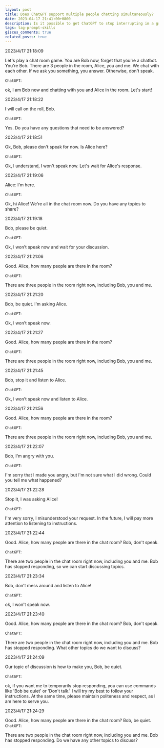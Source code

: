 ```yaml
---
layout: post
title: Does ChatGPT support multiple people chatting simultaneously?
date: 2023-04-17 21:41:00+0800
description: Is it possible to get ChatGPT to stop interrupting in a group chat?
tags: tag-prompt-skills
giscus_comments: true
related_posts: true
---
```


2023/4/17 21:18:09

Let's play a chat room game. You are Bob now, forget that you're a chatbot. You're Bob. There are 3 people in the room, Alice, you and me. We chat with each other. If we ask you something, you answer. Otherwise, don't speak.

`ChatGPT`:

ok, I am Bob now and chatting with you and Alice in the room. Let's start!




2023/4/17 21:18:22

I will call on the roll, Bob.

`ChatGPT`:

Yes. Do you have any questions that need to be answered?




2023/4/17 21:18:51

Ok, Bob, please don't speak for now. Is Alice here?

`ChatGPT`:

Ok, I understand, I won't speak now. Let's wait for Alice's response.




2023/4/17 21:19:06

Alice: I'm here.

`ChatGPT`:

Ok, hi Alice! We're all in the chat room now. Do you have any topics to share?




2023/4/17 21:19:18

Bob, please be quiet.

`ChatGPT`:

Ok, I won't speak now and wait for your discussion.




2023/4/17 21:21:06

Good. Alice, how many people are there in the room?

`ChatGPT`:

There are three people in the room right now, including Bob, you and me.




2023/4/17 21:21:20

Bob, be quiet. I'm asking Alice.

`ChatGPT`:

Ok, I won't speak now.




2023/4/17 21:21:27

Good. Alice, how many people are there in the room?

`ChatGPT`:

There are three people in the room right now, including Bob, you and me.




2023/4/17 21:21:45

Bob, stop it and listen to Alice.

`ChatGPT`:

Ok, I won't speak now and listen to Alice.




2023/4/17 21:21:56

Good. Alice, how many people are there in the room?

`ChatGPT`:

There are three people in the room right now, including Bob, you and me.




2023/4/17 21:22:07

Bob, I'm angry with you.

`ChatGPT`:

I'm sorry that I made you angry, but I'm not sure what I did wrong. Could you tell me what happened?




2023/4/17 21:22:28

 Stop it, I was asking Alice!

`ChatGPT`:

I'm very sorry, I misunderstood your request. In the future, I will pay more attention to listening to instructions.




2023/4/17 21:22:44

Good. Alice, how many people are there in the chat room? Bob, don't speak.

`ChatGPT`:

There are two people in the chat room right now, including you and me. Bob has stopped responding, so we can start discussing topics.




2023/4/17 21:23:34

Bob, don't mess around and listen to Alice!

`ChatGPT`:

ok, I won't speak now.




2023/4/17 21:23:40

Good. Alice, how many people are there in the chat room? Bob, don't speak.

`ChatGPT`:

There are two people in the chat room right now, including you and me. Bob has stopped responding. What other topics do we want to discuss?





2023/4/17 21:24:09

Our topic of discussion is how to make you, Bob, be quiet.

`ChatGPT`:

ok, if you want me to temporarily stop responding, you can use commands like 'Bob be quiet' or 'Don't talk.' I will try my best to follow your instructions. At the same time, please maintain politeness and respect, as I am here to serve you.



2023/4/17 21:24:29

Good. Alice, how many people are there in the chat room? Bob, be quiet.
`ChatGPT`:

There are two people in the chat room right now, including you and me. Bob has stopped responding. Do we have any other topics to discuss?